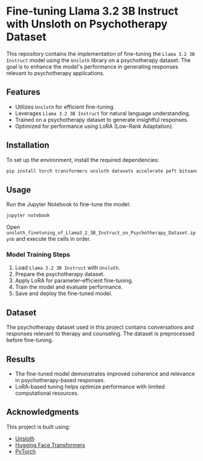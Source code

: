 # Fine-tuning Llama 3.2 3B Instruct with Unsloth on Psychotherapy Dataset

This repository contains the implementation of fine-tuning the `Llama 3.2 3B Instruct` model using the `Unsloth` library on a psychotherapy dataset. The goal is to enhance the model's performance in generating responses relevant to psychotherapy applications.

## Features

- Utilizes `Unsloth` for efficient fine-tuning.
- Leverages `Llama 3.2 3B Instruct` for natural language understanding.
- Trained on a psychotherapy dataset to generate insightful responses.
- Optimized for performance using LoRA (Low-Rank Adaptation).

## Installation

To set up the environment, install the required dependencies:

```bash
pip install torch transformers unsloth datasets accelerate peft bitsandbytes
```

## Usage

Run the Jupyter Notebook to fine-tune the model:

```bash
jupyter notebook
```

Open `unsloth_finetuning_of_Llama3_2_3B_Instruct_on_Psychotherapy_Dataset.ipynb` and execute the cells in order.

### Model Training Steps

1. Load `Llama 3.2 3B Instruct` with `Unsloth`.
2. Prepare the psychotherapy dataset.
3. Apply LoRA for parameter-efficient fine-tuning.
4. Train the model and evaluate performance.
5. Save and deploy the fine-tuned model.

## Dataset

The psychotherapy dataset used in this project contains conversations and responses relevant to therapy and counseling. The dataset is preprocessed before fine-tuning.

## Results

- The fine-tuned model demonstrates improved coherence and relevance in psychotherapy-based responses.
- LoRA-based tuning helps optimize performance with limited computational resources.

## Acknowledgments

This project is built using:

- [Unsloth](https://github.com/unslothai/unsloth)
- [Hugging Face Transformers](https://huggingface.co/transformers/)
- [PyTorch](https://pytorch.org/)

##


